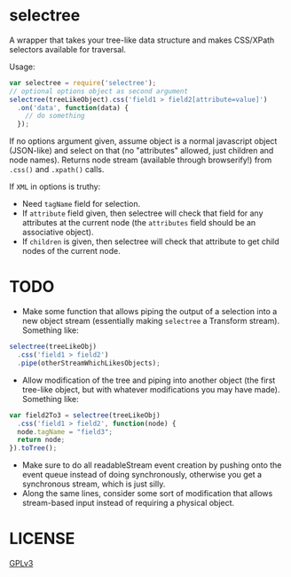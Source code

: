 selectree
=========

A wrapper that takes your tree-like data structure and makes CSS/XPath selectors available for traversal.

Usage:
```javascript
var selectree = require('selectree');
// optional options object as second argument
selectree(treeLikeObject).css('field1 > field2[attribute=value]')
  .on('data', function(data) {
    // do something
  });
```

If no options argument given, assume object is a normal javascript object (JSON-like) and select on that (no "attributes" allowed, just children and node names). Returns node stream (available through browserify!) from `.css()` and `.xpath()` calls.

If `XML` in options is truthy:
- Need `tagName` field for selection.
- If `attribute` field given, then selectree will check that field for any attributes at the current node (the `attributes` field should be an associative object).
- If `children` is given, then selectree will check that attribute to get child nodes of the current node.

# TODO

- Make some function that allows piping the output of a selection into a new object stream (essentially making `selectree` a Transform stream). Something like:

``` javascript
selectree(treeLikeObj)
  .css('field1 > field2')
  .pipe(otherStreamWhichLikesObjects);
```

- Allow modification of the tree and piping into another object (the first tree-like object, but with whatever modifications you may have made). Something like:

``` javascript
var field2To3 = selectree(treeLikeObj)
  .css('field1 > field2', function(node) {
  node.tagName = "field3";
  return node;
}).toTree();
```

- Make sure to do all readableStream event creation by pushing onto the event queue instead of doing synchronously, otherwise you get a synchronous stream, which is just silly.
- Along the same lines, consider some sort of modification that allows stream-based input instead of requiring a physical object.

# LICENSE

[GPLv3](GPL.md)
